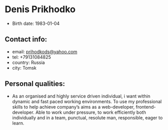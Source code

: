 # Denis Prikhodko

*  Birth date: 1983-01-04

## Contact info:

*  email: prihodkods@yahoo.com
*  tel: +79131084825
*  country: Russia
*  city: Tomsk

## Personal qualities:

*  As an organised and highly service driven individual, i want within dynamic and fast paced working environments. To use my professional skills to help achieve company’s aims as a web-developer, frontend-developer. Able to work under pressure, to work efficiently both individually and in a team, punctual, resolute man, responsible, eager to learn.